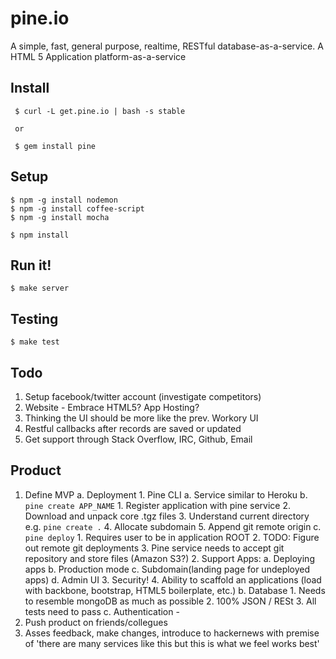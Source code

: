pine.io
=======

A simple, fast, general purpose, realtime, RESTful database-as-a-service.
A HTML 5 Application platform-as-a-service

Install
-------

	 $ curl -L get.pine.io | bash -s stable

	 or

	 $ gem install pine

Setup
-----

	$ npm -g install nodemon
	$ npm -g install coffee-script
	$ npm -g install mocha

	$ npm install

Run it!
-------

	$ make server


Testing
-------

	$ make test

Todo
----

1. Setup facebook/twitter account (investigate competitors)
2. Website - Embrace HTML5? App Hosting? 
3. Thinking the UI should be more like the prev. Workory UI
4. Restful callbacks after records are saved or updated
5. Get support through Stack Overflow, IRC, Github, Email

Product
-------

1. Define MVP
	a. Deployment
		1. Pine CLI
			a. Service similar to Heroku
			b. `pine create APP_NAME`
				1. Register application with pine service
				2. Download and unpack core .tgz files
				3. Understand current directory e.g. `pine create .`
				4. Allocate subdomain
				5. Append git remote origin
			c. `pine deploy`
				1. Requires user to be in application ROOT
				2. TODO: Figure out remote git deployments
				3. Pine service needs to accept git repository and store files (Amazon S3?)
		2. Support Apps:
			a. Deploying apps
			b. Production mode
			c. Subdomain(landing page for undeployed apps)
			d. Admin UI
		3. Security!
		4. Ability to scaffold an applications (load with backbone, bootstrap, HTML5 boilerplate, etc.)
	b. Database
		1. Needs to resemble mongoDB as much as possible
		2. 100% JSON / RESt
		3. All tests need to pass
	c. Authentication - 
2. Push product on friends/collegues
3. Asses feedback, make changes, introduce to hackernews with premise of 'there are many services like this but this is what we feel works best'

